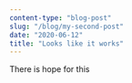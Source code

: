 ```yaml
---
content-type: "blog-post"
slug: "/blog/my-second-post"
date: "2020-06-12"
title: "Looks like it works"
---
```


There is hope for this
